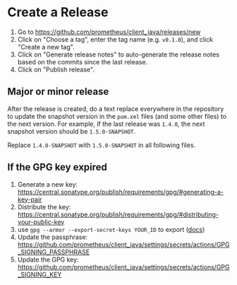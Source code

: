 # Create a Release

1. Go to <https://github.com/prometheus/client_java/releases/new>
2. Click on "Choose a tag", enter the tag name (e.g. `v0.1.0`), and click "Create a new tag".
3. Click on "Generate release notes" to auto-generate the release notes based on the commits since
   the last release.
4. Click on "Publish release".

## Major or minor release

After the release is created, do a text replace everywhere in the repository to update the
snapshot version in the `pom.xml` files (and some other files) to the next version.
For example, if the last release was `1.4.0`, the next snapshot version should be `1.5.0-SNAPSHOT`.

Replace `1.4.0-SNAPSHOT` with `1.5.0-SNAPSHOT` in all following files.

## If the GPG key expired

1. Generate a new key:
   <https://central.sonatype.org/publish/requirements/gpg/#generating-a-key-pair>
2. Distribute the
   key: <https://central.sonatype.org/publish/requirements/gpg/#distributing-your-public-key>
3. use `gpg --armor --export-secret-keys YOUR_ID` to
   export ([docs](https://github.com/actions/setup-java/blob/main/docs/advanced-usage.md#gpg))
4. Update the
   passphrase: <https://github.com/prometheus/client_java/settings/secrets/actions/GPG_SIGNING_PASSPHRASE> <!-- editorconfig-checker-disable-line -->
5. Update the GPG
   key: <https://github.com/prometheus/client_java/settings/secrets/actions/GPG_SIGNING_KEY>
